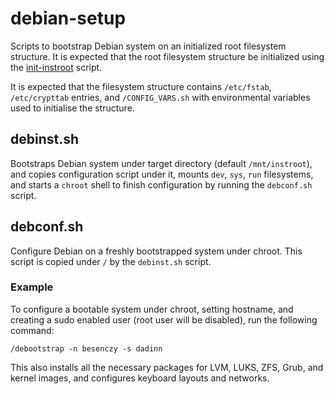 # debian-setup

Scripts to bootstrap Debian system on an initialized root filesystem structure. It is expected that the root filesystem structure be initialized using the [init-instroot][init-instroot] script.

It is expected that the filesystem structure contains `/etc/fstab`, `/etc/crypttab` entries, and `/CONFIG_VARS.sh` with environmental variables used to initialise the structure.

## debinst.sh

Bootstraps Debian system under target directory (default `/mnt/instroot`), and copies configuration script under it, mounts `dev`, `sys`, `run` filesystems, and starts a `chroot` shell to finish configuration by running the `debconf.sh` script.

## debconf.sh

Configure Debian on a freshly bootstrapped system under chroot. This script is copied under `/` by the `debinst.sh` script.

### Example

To configure a bootable system under chroot, setting hostname, and creating a sudo enabled user (root user will be disabled), run the following command:

	/debootstrap -n besenczy -s dadinn

This also installs all the necessary packages for LVM, LUKS, ZFS, Grub, and kernel images, and configures keyboard layouts and networks.

[init-instroot]: https://github.com/dadinn/init-instroot
